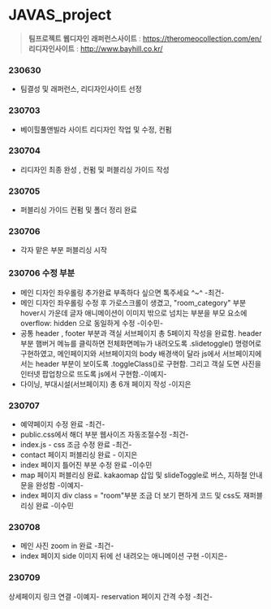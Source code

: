 # JAVAS_project
>**팀프로젝트 웹디자인**
>**래퍼런스사이트** :  https://theromeocollection.com/en/
>**리디자인사이트** : http://www.bayhill.co.kr/

### 230630 ###
- 팀결성 및 래퍼런스, 리디자인사이트 선정

### 230703 ###
- 베이힐풀앤빌라 사이트 리디자인 작업 및 수정, 컨펌

### 230704 ###
- 리디자인 최종 완성 , 컨펌 및 퍼블리싱 가이드 작성

### 230705 ###
- 퍼블리싱 가이드 컨펌 및 폴더 정리 완료

### 230706 ###
- 각자 맡은 부분 퍼블리싱 시작

### 230706 수정 부분 ###

 - 메인 디자인 좌우롤링 추가완료 부족하다 싶으면 톡주세요 ^~^ -최건- 
 - 메인 디자인 좌우롤링 수정 후 가로스크롤이 생겼고,   "room_category" 부분  hover시 가운데 글자 애니메이션이 이미지 밖으로 넘치는 부분을 부모 요소에 overflow:  hidden 으로 동일하게 수정   -이수민-
  - 공통 header , footer 부분과 객실 서브페이지 총 5페이지 작성을 완료함. header 부분 햄버거 메뉴를 클릭하면 전체화면메뉴가 내려오도록 .slidetoggle() 명령어로 구현하였고,  메인페이지와 서브페이지의 body 배경색이 달라 js에서 서브페이지에서는 header 부분이 보이도록 .toggleClass()로 구현함.  그리고 객실 도면 사진을 인터넷 팝업창으로 뜨도록 js에서 구현함.-이예지-
- 다이닝, 부대시설(서브페이지) 총 6개 페이지 작성 -이지은

### 230707 ###
- 예약페이지 수정 완료 -최건-
- public.css에서 해더 부분 웹사이즈 자동조절수정 -최건-
- index.js - css 조금 수정 완료 -최건-
- contact 페이지 퍼블리싱 완료 - 이지은
- index 페이지 틀어진 부분 수정 완료 -이수민
- map 페이지 퍼블리싱 완료. kakaomap 삽입 및 slideToggle로 버스, 지하철 안내문을 완성함 -이예지-
- index 페이지 div class = "room"부분 조금 더 보기 편하게 코드 및 css도 재퍼블리싱 완료 -이수민 

### 230708 ###
- 메인 사진 zoom in 완료 -최건- 
- index 페이지 side 이미지 뒤에 선 내려오는 애니메이션 구현 -이지은-

### 230709 ###
상세페이지 링크 연결 -이예지-
reservation 페이지 간격 수정 -최건-